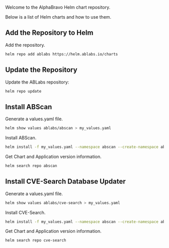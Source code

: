 Welcome to the AlphaBravo Helm chart repository.

Below is a list of Helm charts and how to use them.

## Add the Repository to Helm
Add the repository.

```bash
helm repo add ablabs https://helm.ablabs.io/charts
```

## Update the Repository
Update the ABLabs repository:

```bash
helm repo update
```

## Install ABScan
Generate a values.yaml file.

```bash
helm show values ablabs/abscan > my_values.yaml
```

Install ABScan.

```bash
helm install -f my_values.yaml --namespace abscan --create-namespace abscan ablabs/abscan
```

Get Chart and Application version information.

```bash
helm search repo abscan
```

## Install CVE-Search Database Updater
Generate a values.yaml file.

```bash
helm show values ablabs/cve-search > my_values.yaml
```

Install CVE-Search.

```bash
helm install -f my_values.yaml --namespace abscan --create-namespace abscan ablabs/cve-search
```

Get Chart and Application version information.

```bash
helm search repo cve-search
```
